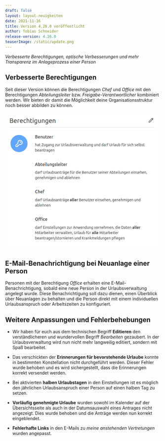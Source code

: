 ```yaml
---
draft: false
layout: layout-neuigkeiten
date: 2021-11-16
title: Version 4.26.0 veröffentlicht
author: Tobias Schneider
release-version: 4.26.0
teaserImage: /static/update.png
---
```


_Verbesserte Berechtigungen, optische Verbesserungen und mehr Transparenz im Anlageprozess einer Person_

<!-- more -->

## Verbesserte Berechtigungen
Seit dieser Version können die Berechtigungen _Chef_ und _Office_ mit den Berechtigungen _Abteilungsleiter_ bzw. 
_Freigabe-Verantwortlicher_ kombiniert werden. Wir bieten dir damit die Möglichkeit deine Organisationsstruktur noch besser abbilden zu können.

<picture>
    <source srcset="berechtigungen.avif" type="image/avif" />
    <source srcset="berechtigungen.webp" type="image/webp" />
    <img
      src="berechtigungen.png"
      alt="Berechtigungen einer Person mit Abteilungsleiter und Chef bzw. Office"
      decoding="async"
      loading="lazy"
      width="585"
    />
</picture>

## E-Mail-Benachrichtigung bei Neuanlage einer Person
Personen mit der Berechtigung _Office_ erhalten eine E-Mail-Benachrichtigung, sobald eine neue Person in der
Urlaubsverwaltung angelegt wurde. Diese Benachrichtigung soll dazu dienen, einen Überblick über Neuanlagen zu behalten 
und die Person direkt mit einem individuellen Urlaubsanspruch oder Arbeitszeiten zu konfiguriert.

## Weitere Anpassungen und Fehlerbehebungen
* Wir haben für euch aus dem technischen Begriff **Editieren** den verständlicheren und wundervollen Begriff _Bearbeiten_ gezaubert.
In der Urlaubsverwaltung wird nun nicht mehr langweilig editiert, sondern mit Spaß bearbeitet.

* Das verschickten der **Erinnerungen für bevorstehende Urlaube** konnte in bestimmten Konstellation nicht durchgeführt werden.
Dieser Fehler wurde behoben und es wird sichergestellt, dass die Erinnerungen korrekt versendet werden.

* Bei aktivierten **halben Urlaubstagen** in den Einstellungen ist es möglich den jährlichen Urlaubsanspruch
einer Person auf einen halben Tag zu setzen.

* **Vorläufig genehmigte Urlaube** wurden sowohl im Kalender auf der Übersichtsseite als auch in der Datumsauswahl
eines Antrages nicht angezeigt. Dies wurde behoben und die Anträge werden nun korrekt eingeblendet. 

* **Fehlerhafte Links** in den E-Mails zu _meine anstehenden Vertretungen_ wurden angepasst.
